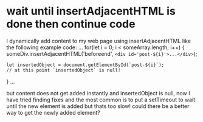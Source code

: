 
# wait until insertAdjacentHTML is done then continue code

I dynamically add content to my web page using insertAdjacentHTML like the following example code:
...
for(let i = 0; i < someArray.length; i++)
{
    someDiv.insertAdjacentHTML('beforeend', `<div id='post-${i}'>...</div>`);

    let insertedObject = document.getElementById(`post-${i}`);
    // at this point `insertedObject` is null!
}
...

but content does not get added instantly and insertedObject is null, now I have tried finding fixes and the most common is to put a setTimeout to wait until the new element is added but thats too slow! could there be a better way to get the newly added element?

        
